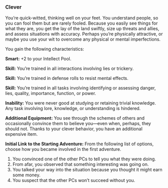 ### Clever

<!-- P, ID: 050226 -->

You’re quick-witted, thinking well on your feet. You understand people, so you can fool them but are rarely fooled. Because you easily see things for what they are, you get the lay of the land swiftly, size up threats and allies, and assess situations with accuracy. Perhaps you’re physically attractive, or maybe you use your wit to overcome any physical or mental imperfections.

<!-- P, ID: 050227 -->

You gain the following characteristics:

<!-- P, ID: 050228 -->

**Smart:** +2 to your Intellect Pool.

<!-- P, ID: 050229 -->

**Skill:** You’re trained in all interactions involving lies or trickery.

<!-- P, ID: 050230 -->

**Skill:** You’re trained in defense rolls to resist mental effects.

<!-- P, ID: 050231 -->

**Skill:** You’re trained in all tasks involving identifying or assessing danger, lies, quality, importance, function, or power.

<!-- P, ID: 050232 -->

**Inability:** You were never good at studying or retaining trivial knowledge. Any task involving lore, knowledge, or understanding is hindered.

<!-- P, ID: 050233 -->

**Additional Equipment:** You see through the schemes of others and occasionally convince them to believe you—even when, perhaps, they should not. Thanks to your clever behavior, you have an additional expensive item.

<!-- P, ID: 050234 -->

**Initial Link to the Starting Adventure:** From the following list of options, choose how you became involved in the first adventure.

<!-- L, ID: 050235 -->

1. You convinced one of the other PCs to tell you what they were doing.
2. From afar, you observed that something interesting was going on.
3. You talked your way into the situation because you thought it might earn some money.
4. You suspect that the other PCs won’t succeed without you.

<!-- /L -->

